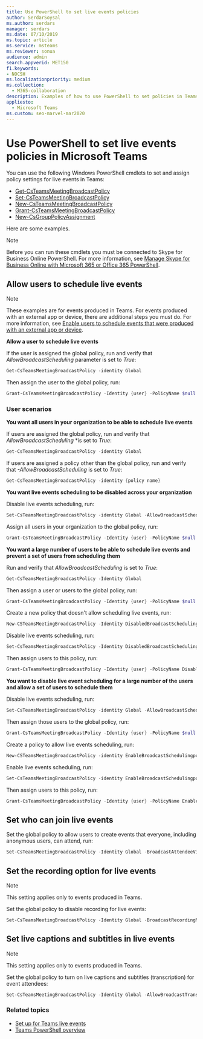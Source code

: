 ```yaml
---
title: Use PowerShell to set live events policies
author: SerdarSoysal
ms.author: serdars
manager: serdars
ms.date: 07/10/2019
ms.topic: article
ms.service: msteams
ms.reviewer: sonua
audience: admin
search.appverid: MET150
f1.keywords:
- NOCSH
ms.localizationpriority: medium
ms.collection: 
  - M365-collaboration
description: Examples of how to use PowerShell to set policies in Teams to control who can hold live events in your organization and the features available in the events.
appliesto: 
  - Microsoft Teams
ms.custom: seo-marvel-mar2020
---
```


# Use PowerShell to set live events policies in Microsoft Teams

You can use the following Windows PowerShell cmdlets to set and assign policy settings for live events in Teams: 
- [Get-CsTeamsMeetingBroadcastPolicy](/powershell/module/skype/get-csteamsmeetingbroadcastpolicy?view=skype-ps)
- [Set-CsTeamsMeetingBroadcastPolicy](/powershell/module/skype/set-csteamsmeetingbroadcastpolicy?view=skype-ps)
- [New-CsTeamsMeetingBroadcastPolicy](/powershell/module/skype/new-csteamsmeetingbroadcastpolicy?view=skype-ps)
- [Grant-CsTeamsMeetingBroadcastPolicy](/powershell/module/skype/grant-csteamsmeetingbroadcastpolicy?view=skype-ps)
- [New-CsGroupPolicyAssignment](/powershell/module/teams/new-csgrouppolicyassignment?view=teams-ps)

Here are some examples.

> [!NOTE]
> Before you can run these cmdlets you must be connected to Skype for Business Online PowerShell. For more information, see [Manage Skype for Business Online with Microsoft 365 or Office 365 PowerShell](/office365/enterprise/powershell/manage-skype-for-business-online-with-office-365-powershell).

## Allow users to schedule live events 

> [!NOTE]
> These examples are for events produced in Teams. For events produced with an external app or device, there are additional steps you must do. For more information, see [Enable users to schedule events that were produced with an external app or device](set-up-for-teams-live-events.md#enable-users-to-schedule-events-that-were-produced-with-an-external-app-or-device).

**Allow a user to schedule live events**

If the user is assigned the global policy, run and verify that *AllowBroadcastScheduling* parameter is set to *True*:
```PowerShell
Get-CsTeamsMeetingBroadcastPolicy -identity Global
```
Then assign the user to the global policy, run:
```PowerShell
Grant-CsTeamsMeetingBroadcastPolicy -Identity {user} -PolicyName $null -Verbose
```

### User scenarios
**You want all users in your organization to be able to schedule live events**

If users are assigned the global policy, run and verify that *AllowBroadcastScheduling* *is set to *True*:
```PowerShell
Get-CsTeamsMeetingBroadcastPolicy -identity Global
```
If users are assigned a policy other than the global policy, run and verify that *-AllowBroadcastScheduling* is set to *True*:
```PowerShell
Get-CsTeamsMeetingBroadcastPolicy -identity {policy name}
```
**You want live events scheduling to be disabled across your organization**

Disable live events scheduling, run:
```PowerShell
Set-CsTeamsMeetingBroadcastPolicy -identity Global -AllowBroadcastScheduling $false
```
Assign all users in your organization to the global policy, run:
```PowerShell
Grant-CsTeamsMeetingBroadcastPolicy -Identity {user} -PolicyName $null -Verbose
```

**You want a large number of users to be able to schedule live events and prevent a set of users from scheduling them**

Run and verify that *AllowBroadcastScheduling* is set to *True*:
```PowerShell
Get-CsTeamsMeetingBroadcastPolicy -Identity Global
```
Then assign a user or users to the global policy, run:
```PowerShell
Grant-CsTeamsMeetingBroadcastPolicy -Identity {user} -PolicyName $null -Verbose
```

Create a new policy that doesn't allow scheduling live events, run:
```PowerShell
New-CSTeamsMeetingBroadcastPolicy -Identity DisabledBroadcastSchedulingPolicy
```
Disable live events scheduling, run:
```PowerShell
Set-CsTeamsMeetingBroadcastPolicy -Identity DisabledBroadcastSchedulingPolicy -AllowBroadcastScheduling $false
```
Then assign users to this policy, run:
```PowerShell
Grant-CsTeamsMeetingBroadcastPolicy -Identity {user} -PolicyName DisabledBroadcastSchedulingPolicy -Verbose
```
**You want to disable live event scheduling for a large number of the users and allow a set of users to schedule them**

Disable live events scheduling, run:
```PowerShell
Set-CsTeamsMeetingBroadcastPolicy -identity Global -AllowBroadcastScheduling $false
```
Then assign those users to the global policy, run:
```PowerShell
Grant-CsTeamsMeetingBroadcastPolicy -Identity {user} -PolicyName $null -Verbose
```
Create a policy to allow live events scheduling, run:
```PowerShell
New-CSTeamsMeetingBroadcastPolicy -identity EnableBroadcastSchedulingpolicy
```
Enable live events scheduling, run:
```PowerShell
Set-CsTeamsMeetingBroadcastPolicy -identity EnableBroadcastSchedulingpolicy -AllowBroadcastScheduling $true
```
Then assign users to this policy, run:
```PowerShell
Grant-CsTeamsMeetingBroadcastPolicy -Identity {user} -PolicyName EnableBroadcastSchedulingpolicy -Verbose
```
## Set who can join live events
 
Set the global policy to allow users to create events that everyone, including anonymous users, can attend, run:
```PowerShell
Set-CsTeamsMeetingBroadcastPolicy -Identity Global -BroadcastAttendeeVisibility Everyone  
```
## Set the recording option for live events
> [!NOTE]
> This setting applies only to events produced in Teams.

Set the global policy to disable recording for live events:
```PowerShell
Set-CsTeamsMeetingBroadcastPolicy -Identity Global -BroadcastRecordingMode AlwaysDisabled 
```
## Set live captions and subtitles in live events
> [!NOTE]
> This setting applies only to events produced in Teams. 

Set the global policy to turn on live captions and subtitles (transcription) for event attendees:
```PowerShell
Set-CsTeamsMeetingBroadcastPolicy -Identity Global -AllowBroadcastTranscription $true 
```

### Related topics
- [Set up for Teams live events](set-up-for-teams-live-events.md)
- [Teams PowerShell overview](../teams-powershell-overview.md)